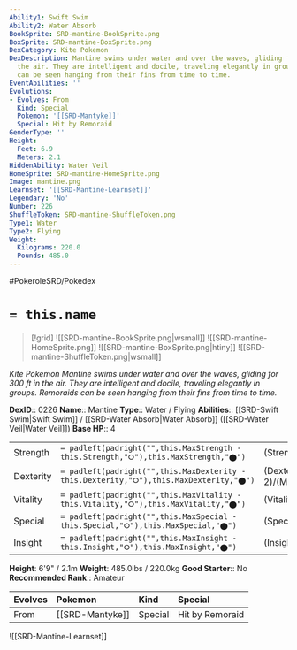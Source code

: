 ```yaml
---
Ability1: Swift Swim
Ability2: Water Absorb
BookSprite: SRD-mantine-BookSprite.png
BoxSprite: SRD-mantine-BoxSprite.png
DexCategory: Kite Pokemon
DexDescription: Mantine swims under water and over the waves, gliding for 300 ft in
  the air. They are intelligent and docile, traveling elegantly in groups. Remoraids
  can be seen hanging from their fins from time to time.
EventAbilities: ''
Evolutions:
- Evolves: From
  Kind: Special
  Pokemon: '[[SRD-Mantyke]]'
  Special: Hit by Remoraid
GenderType: ''
Height:
  Feet: 6.9
  Meters: 2.1
HiddenAbility: Water Veil
HomeSprite: SRD-mantine-HomeSprite.png
Image: mantine.png
Learnset: '[[SRD-Mantine-Learnset]]'
Legendary: 'No'
Number: 226
ShuffleToken: SRD-mantine-ShuffleToken.png
Type1: Water
Type2: Flying
Weight:
  Kilograms: 220.0
  Pounds: 485.0
---
```


#PokeroleSRD/Pokedex

# `= this.name`

> [!grid]
> ![[SRD-mantine-BookSprite.png|wsmall]]
> ![[SRD-mantine-HomeSprite.png]]
> ![[SRD-mantine-BoxSprite.png|htiny]]
> ![[SRD-mantine-ShuffleToken.png|wsmall]]


*Kite Pokemon*
*Mantine swims under water and over the waves, gliding for 300 ft in the air. They are intelligent and docile, traveling elegantly in groups. Remoraids can be seen hanging from their fins from time to time.*

**DexID**:: 0226
**Name**:: Mantine
**Type**:: Water / Flying
**Abilities**:: [[SRD-Swift Swim|Swift Swim]] / [[SRD-Water Absorb|Water Absorb]] ([[SRD-Water Veil|Water Veil]])
**Base HP**:: 4

|           |                                                                                        |                                          |
| --------- | -------------------------------------------------------------------------------------- | ---------------------------------------- |
| Strength  | `= padleft(padright("",this.MaxStrength - this.Strength,"⭘"),this.MaxStrength,"⬤")`    | (Strength::1)/(MaxStrength::3)   |
| Dexterity | `= padleft(padright("",this.MaxDexterity - this.Dexterity,"⭘"),this.MaxDexterity,"⬤")` | (Dexterity:: 2)/(MaxDexterity::5) |
| Vitality  | `= padleft(padright("",this.MaxVitality - this.Vitality,"⭘"),this.MaxVitality,"⬤")`    | (Vitality::2)/(MaxVitality::5)   |
| Special   | `= padleft(padright("",this.MaxSpecial - this.Special,"⭘"),this.MaxSpecial,"⬤")`       | (Special::2)/(MaxSpecial::5)     |
| Insight   | `= padleft(padright("",this.MaxInsight - this.Insight,"⭘"),this.MaxInsight,"⬤")`       | (Insight::3)/(MaxInsight::7)     |

**Height**: 6'9" / 2.1m
**Weight**: 485.0lbs / 220.0kg
**Good Starter**:: No
**Recommended Rank**:: Amateur

| Evolves   | Pokemon         | Kind    | Special         |
|:----------|:----------------|:--------|:----------------|
| From      | [[SRD-Mantyke]] | Special | Hit by Remoraid |

![[SRD-Mantine-Learnset]]